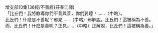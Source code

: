增支部10集136經/不善經(莊春江譯)  
「比丘們！我將教導你們不善與善，你們要聽！……（中略）。  
比丘們！什麼是不善呢？邪見……（中略）邪解脫，比丘們！這被稱為不善。  
而，比丘們！什麼是善呢？正見……（中略）正解脫，比丘們！這被稱為善。」  
  
  

